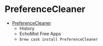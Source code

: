 # PreferenceCleaner
- [PreferenceCleaner](https://www.echomist.co.uk/software/PreferenceCleaner.php)
  -  History
  - EchoMist Free Apps
  - `brew cask install PreferenceCleaner`
